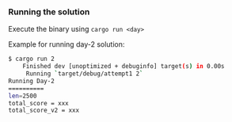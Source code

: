 ### Running the solution

Execute the binary using `cargo run <day>`

Example for running day-2 solution:
```bash
$ cargo run 2
    Finished dev [unoptimized + debuginfo] target(s) in 0.00s
     Running `target/debug/attempt1 2`
Running Day-2
==========
len=2500
total_score = xxx
total_score_v2 = xxx
```